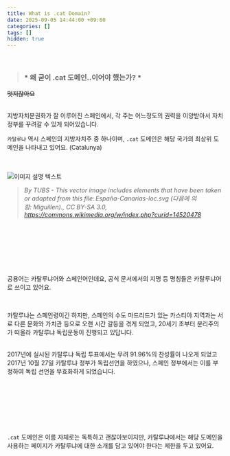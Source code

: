 ```yaml
---
title: What is .cat Domain?
date: 2025-09-05 14:44:00 +09:00
categories: []
tags: []
hidden: true
---
```


<br>

> ### * 왜 굳이 .cat 도메인..이어야 했는가? *

~~멋지잖아요~~

<br>
지방자치분권화가 잘 이루어진 스페인에서, 각 주는 어느정도의 권력을 이양받아서 자치정부를 꾸려갈 수 있게 되어있습니다. <br>

`카탈루냐` 역시 스페인의 지방자치주 중 하나이며, `.cat` 도메인은 해당 국가의 최상위 도메인을 나타내고 있어요. (Catalunya)

<br><br>
<img src="https://cdn.cre.cat/images/catalunya/Cataluna_in_Spain_(including_Canarias).svg" alt="이미지 설명 텍스트" />
> *By TUBS - This vector image includes elements that have been taken or adapted from this file: España-Canarias-loc.svg (다음에 의함: Miguillen)., CC BY-SA 3.0, https://commons.wikimedia.org/w/index.php?curid=14520478*

<br> <br> <br> <br> <br> <br>

공용어는 카탈루냐어와 스페인어인데요,
공식 문서에서의 지명 등 명칭들은 카탈루냐어로 쓰이고 있어요. 

<br> 

카탈루냐는 스페인령이긴 하지만, 스페인의 수도 마드리드가 있는 카스티야 지역과는 서로 다른 문화와 가치관 등으로 오랜 시간 갈등을 겪게 되었고, 20세기 초부터 분리주의가 떠올라 카탈루냐 독립운동이 진행되고 있답니다.

<br>
2017년에 실시된 카탈루냐 독립 투표에서는 무려 91.96%의 찬성률이 나오게 되었고 2017년 10월 27일 카탈루냐 정부가 독립선언을 하였으나, 스페인 정부에서는 이를 부정하여 독립 선언을 무효화하게 되었습니다.

<br> <br> <br> <br> <br> <br> <br> `.cat` 도메인은 이름 자체로는 독특하고 괜찮아보이지만, 카탈루냐에서는 해당 도메인을 사용하는 페이지가 카탈루냐에 대한 소개를 담고 있어야 한다는 제한을 두고 있어요.